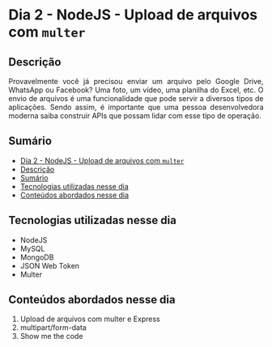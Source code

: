 # Dia 2 - NodeJS - Upload de arquivos com `multer`


## Descrição
<p align="justify">
Provavelmente você já precisou enviar um arquivo pelo Google Drive, WhatsApp ou Facebook? Uma foto, um vídeo, uma planilha do Excel, etc. O envio de arquivos é uma funcionalidade que pode servir a diversos tipos de aplicações. Sendo assim, é importante que uma pessoa desenvolvedora moderna saiba construir APIs que possam lidar com esse tipo de operação.
</p>

## Sumário
- [Dia 2 - NodeJS - Upload de arquivos com `multer`
](#dia-2---nodejs---upload-de-arquivos-com-`multer`)
- [Descrição](#descrição)
- [Sumário](#sumário)
- [Tecnologias utilizadas nesse dia](#tecnologias-utilizadas-nesse-dia)
- [Conteúdos abordados nesse dia](#conteúdos-abordados-nesse-dia)

## Tecnologias utilizadas nesse dia
- NodeJS
- MySQL
- MongoDB
- JSON Web Token
- Multer

## Conteúdos abordados nesse dia
1. Upload de arquivos com multer e Express
2. multipart/form-data
3. Show me the code
